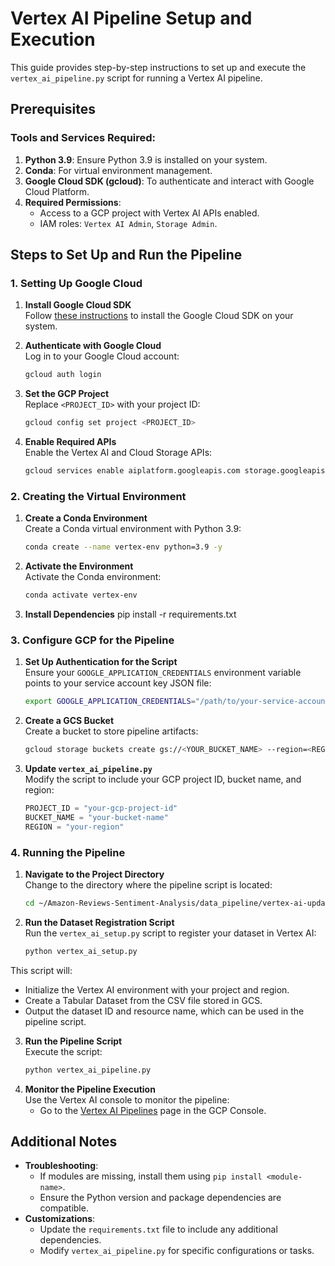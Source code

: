 # Vertex AI Pipeline Setup and Execution

This guide provides step-by-step instructions to set up and execute the `vertex_ai_pipeline.py` script for running a Vertex AI pipeline.

## Prerequisites

### Tools and Services Required:
1. **Python 3.9**: Ensure Python 3.9 is installed on your system.
2. **Conda**: For virtual environment management.
3. **Google Cloud SDK (gcloud)**: To authenticate and interact with Google Cloud Platform.
4. **Required Permissions**:
   - Access to a GCP project with Vertex AI APIs enabled.
   - IAM roles: `Vertex AI Admin`, `Storage Admin`.

## Steps to Set Up and Run the Pipeline

### 1. Setting Up Google Cloud

1. **Install Google Cloud SDK**  
   Follow [these instructions](https://cloud.google.com/sdk/docs/install) to install the Google Cloud SDK on your system.

2. **Authenticate with Google Cloud**  
   Log in to your Google Cloud account:
   ```bash
   gcloud auth login

3. **Set the GCP Project**  
   Replace `<PROJECT_ID>` with your project ID:
   ```bash
   gcloud config set project <PROJECT_ID>

4. **Enable Required APIs**  
   Enable the Vertex AI and Cloud Storage APIs:
   ```bash
   gcloud services enable aiplatform.googleapis.com storage.googleapis.com

### 2. Creating the Virtual Environment

1. **Create a Conda Environment**  
   Create a Conda virtual environment with Python 3.9:
   ```bash
   conda create --name vertex-env python=3.9 -y

2. **Activate the Environment**  
   Activate the Conda environment:
   ```bash
   conda activate vertex-env

3. **Install Dependencies**
   pip install -r requirements.txt

### 3. Configure GCP for the Pipeline

1. **Set Up Authentication for the Script**  
   Ensure your `GOOGLE_APPLICATION_CREDENTIALS` environment variable points to your service account key JSON file:
   ```bash
   export GOOGLE_APPLICATION_CREDENTIALS="/path/to/your-service-account-key.json"

2. **Create a GCS Bucket**  
   Create a bucket to store pipeline artifacts:
   ```bash
   gcloud storage buckets create gs://<YOUR_BUCKET_NAME> --region=<REGION>

3. **Update `vertex_ai_pipeline.py`**  
   Modify the script to include your GCP project ID, bucket name, and region:
   ```python
   PROJECT_ID = "your-gcp-project-id"
   BUCKET_NAME = "your-bucket-name"
   REGION = "your-region"

### 4. Running the Pipeline

1. **Navigate to the Project Directory**  
   Change to the directory where the pipeline script is located:
   ```bash
   cd ~/Amazon-Reviews-Sentiment-Analysis/data_pipeline/vertex-ai-updated

2. **Run the Dataset Registration Script**  
   Run the `vertex_ai_setup.py` script to register your dataset in Vertex AI:
   ```bash
   python vertex_ai_setup.py

This script will:
   - Initialize the Vertex AI environment with your project and region.
   - Create a Tabular Dataset from the CSV file stored in GCS.
   - Output the dataset ID and resource name, which can be used in the pipeline script.

3. **Run the Pipeline Script**  
   Execute the script:
   ```bash
   python vertex_ai_pipeline.py

4. **Monitor the Pipeline Execution**  
   Use the Vertex AI console to monitor the pipeline:
   - Go to the [Vertex AI Pipelines](https://console.cloud.google.com/vertex-ai/pipelines) page in the GCP Console.

## Additional Notes

- **Troubleshooting**:
  - If modules are missing, install them using `pip install <module-name>`.
  - Ensure the Python version and package dependencies are compatible.
- **Customizations**:
  - Update the `requirements.txt` file to include any additional dependencies.
  - Modify `vertex_ai_pipeline.py` for specific configurations or tasks.
